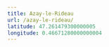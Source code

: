 ```yaml
---
title: Azay-le-Rideau
url: /azay-le-rideau/
latitude: 47.261479300000005
longitude: 0.46671280000000004
---
```

